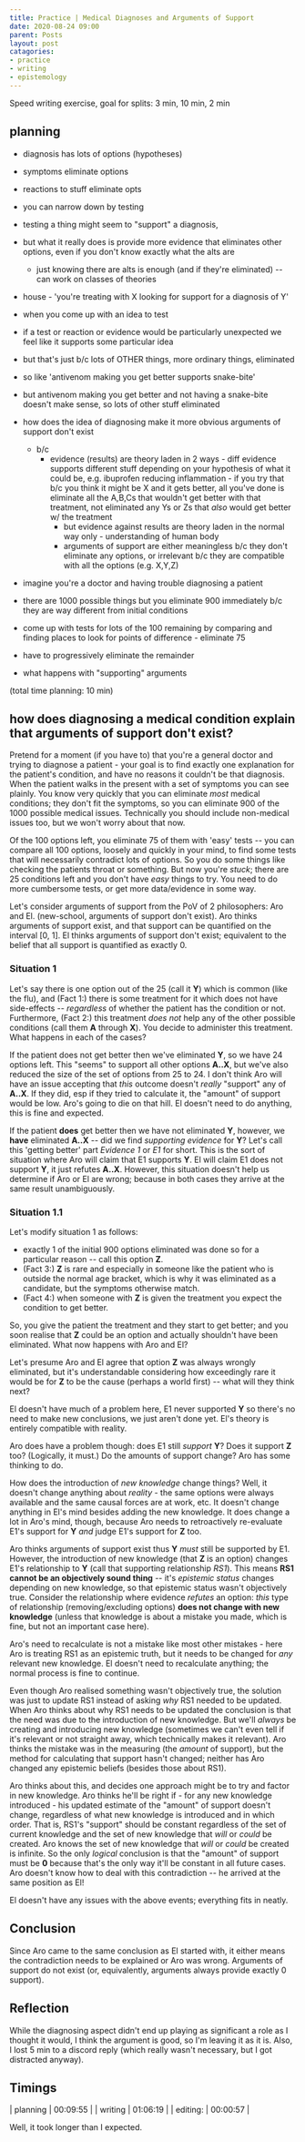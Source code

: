 ```yaml
---
title: Practice | Medical Diagnoses and Arguments of Support
date: 2020-08-24 09:00
parent: Posts
layout: post
catagories:
- practice
- writing
- epistemology
---
```


Speed writing exercise, goal for splits: 3 min, 10 min, 2 min

## planning

- diagnosis has lots of options (hypotheses)
- symptoms eliminate options
- reactions to stuff eliminate opts
- you can narrow down by testing
- testing a thing might seem to "support" a diagnosis,
- but what it really does is provide more evidence that eliminates other options, even if you don't know exactly what the alts are
  - just knowing there are alts is enough (and if they're eliminated) -- can work on classes of theories
- house - 'you're treating with X looking for support for a diagnosis of Y'
- when you come up with an idea to test
- if a test or reaction or evidence would be particularly unexpected we feel like it supports some particular idea
- but that's just b/c lots of OTHER things, more ordinary things, eliminated
- so like 'antivenom making you get better supports snake-bite'
- but antivenom making you get better and not having a snake-bite doesn't make sense, so lots of other stuff eliminated
- how does the idea of diagnosing make it more obvious arguments of support don't exist
  - b/c
    - evidence (results) are theory laden in 2 ways - diff evidence supports different stuff depending on your hypothesis of what it could be, e.g. ibuprofen reducing inflammation - if you try that b/c you think it might be X and it gets better, all you've done is eliminate all the A,B,Cs that wouldn't get better with that treatment, not eliminated any Ys or Zs that *also* would get better w/ the treatment
      - but evidence against results are theory laden in the normal way only - understanding of human body
      - arguments of support are either meaningless b/c they don't eliminate any options, or irrelevant b/c they are compatible with all the options (e.g. X,Y,Z)

- imagine you're a doctor and having trouble diagnosing a patient
- there are 1000 possible things but you eliminate 900 immediately b/c they are way different from initial conditions
- come up with tests for lots of the 100 remaining by comparing and finding places to look for points of difference - eliminate 75
- have to progressively eliminate the remainder
- what happens with "supporting" arguments

(total time planning: 10 min)

## how does diagnosing a medical condition explain that arguments of support don't exist?

Pretend for a moment (if you have to) that you're a general doctor and trying to diagnose a patient - your goal is to find exactly one explanation for the patient's condition, and have no reasons it couldn't be that diagnosis.
When the patient walks in the present with a set of symptoms you can see plainly.
You know very quickly that you can eliminate *most* medical conditions; they don't fit the symptoms, so you can eliminate 900 of the 1000 possible medical issues.
Technically you should include non-medical issues too, but we won't worry about that now.

Of the 100 options left, you eliminate 75 of them with 'easy' tests -- you can compare all 100 options, loosely and quickly in your mind, to find some tests that will necessarily contradict lots of options.
So you do some things like checking the patients throat or something.
But now you're *stuck*; there are 25 conditions left and you don't have *easy* things to try.
You need to do more cumbersome tests, or get more data/evidence in some way.

Let's consider arguments of support from the PoV of 2 philosophers: Aro and El. (new-school, arguments of support don't exist).
Aro thinks arguments of support exist, and that support can be quantified on the interval [0, 1].
El thinks arguments of support don't exist; equivalent to the belief that all support is quantified as exactly 0.

### Situation 1

Let's say there is one option out of the 25 (call it **Y**) which is common (like the flu), and (Fact 1:) there is some treatment for it which does not have side-effects -- *regardless* of whether the patient has the condition or not.
Furthermore, (Fact 2:) this treatment *does not* help any of the other possible conditions (call them **A** through **X**).
You decide to administer this treatment.
What happens in each of the cases?

If the patient does not get better then we've eliminated **Y**, so we have 24 options left.
This "seems" to support all other options **A..X**, but we've also reduced the size of the set of options from 25 to 24.
I don't think Aro will have an issue accepting that *this* outcome doesn't *really* "support" any of **A..X**.
If they did, esp if they tried to calculate it, the "amount" of support would be low.
Aro's going to die on that hill.
El doesn't need to do anything, this is fine and expected.

If the patient **does** get better then we have not eliminated **Y**, however, we **have** eliminated **A..X** -- did we find *supporting evidence* for **Y**?
Let's call this 'getting better' part *Evidence 1* or *E1* for short.
This is the sort of situation where Aro will claim that E1 supports **Y**.
El will claim E1 does not support **Y**, it just refutes **A..X**.
However, this situation doesn't help us determine if Aro or El are wrong; because in both cases they arrive at the same result unambiguously.

### Situation 1.1

Let's modify situation 1 as follows:

- exactly 1 of the initial 900 options eliminated was done so for a particular reason -- call this option **Z**.
- (Fact 3:) **Z** is rare and especially in someone like the patient who is outside the normal age bracket, which is why it was eliminated as a candidate, but the symptoms otherwise match.
- (Fact 4:) when someone with **Z** is given the treatment you expect the condition to get better.

So, you give the patient the treatment and they start to get better; and you soon realise that **Z** could be an option and actually shouldn't have been eliminated. What now happens with Aro and El?

Let's presume Aro and El agree that option **Z** was always wrongly eliminated, but it's understandable considering how exceedingly rare it would be for **Z** to be the cause (perhaps a world first) -- what will they think next?

El doesn't have much of a problem here, E1 never supported **Y** so there's no need to make new conclusions, we just aren't done yet.
El's theory is entirely compatible with reality.

Aro does have a problem though: does E1 still *support* **Y**? Does it support **Z** too? (Logically, it must.) Do the amounts of support change?
Aro has some thinking to do.

How does the introduction of *new knowledge* change things?
Well, it doesn't change anything about *reality* - the same options were always available and the same causal forces are at work, etc.
It doesn't change anything in El's mind besides adding the new knowledge.
It does change a lot in Aro's mind, though, because Aro needs to retroactively re-evaluate E1's support for **Y** *and* judge E1's support for **Z** too.

Aro thinks arguments of support exist thus **Y** *must* still be supported by E1.
However, the introduction of new knowledge (that **Z** is an option) changes E1's relationship to **Y** (call that supporting relationship *RS1*).
This means **RS1 cannot be an objectively sound thing** -- it's *epistemic status* changes depending on new knowledge, so that epistemic status wasn't objectively true.
Consider the relationship where evidence *refutes* an option: *this* type of relationship (removing/excluding options) **does not change with new knowledge** (unless that knowledge is about a mistake you made, which is fine, but not an important case here).

Aro's need to recalculate is not a mistake like most other mistakes - here Aro is treating RS1 as an epistemic truth, but it needs to be changed for *any* relevant new knowledge. El doesn't need to recalculate anything; the normal process is fine to continue.

Even though Aro realised something wasn't objectively true, the solution was just to update RS1 instead of asking *why* RS1 needed to be updated.
When Aro thinks about why RS1 needs to be updated the conclusion is that the need was due to the introduction of new knowledge.
But we'll *always* be creating and introducing new knowledge (sometimes we can't even tell if it's relevant or not straight away, which technically makes it relevant).
Aro thinks the mistake was in the measuring (the *amount* of support), but the method for calculating that support hasn't changed; neither has Aro changed any epistemic beliefs (besides those about RS1).

Aro thinks about this, and decides one approach might be to try and factor in new knowledge.
Aro thinks he'll be right if - for any new knowledge introduced - his updated estimate of the "amount" of support doesn't change, regardless of what new knowledge is introduced and in which order.
That is, RS1's "support" should be constant regardless of the set of current knowledge and the set of new knowledge that *will* or *could* be created.
Aro knows the set of new knowledge that *will* or *could* be created is infinite.
So the only *logical* conclusion is that the "amount" of support must be **0** because that's the only way it'll be constant in all future cases.
Aro doesn't know how to deal with this contradiction -- he arrived at the same position as El!

El doesn't have any issues with the above events; everything fits in neatly.

## Conclusion

Since Aro came to the same conclusion as El started with, it either means the contradiction needs to be explained or Aro was wrong.
Arguments of support do not exist (or, equivalently, arguments always provide exactly 0 support).

## Reflection

While the diagnosing aspect didn't end up playing as significant a role as I thought it would, I think the argument is good, so I'm leaving it as it is.
Also, I lost 5 min to a discord reply (which really wasn't necessary, but I got distracted anyway).

## Timings

| planning | 00:09:55 |
| writing | 01:06:19 |
| editing: | 00:00:57 |

Well, it took longer than I expected.
